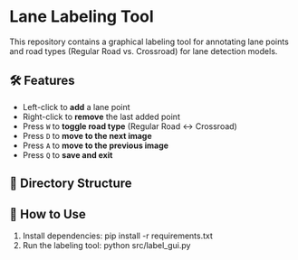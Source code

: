 # Lane Labeling Tool

This repository contains a graphical labeling tool for annotating lane points and road types (Regular Road vs. Crossroad) for lane detection models.

## 🛠 Features
- Left-click to **add** a lane point
- Right-click to **remove** the last added point
- Press `W` to **toggle road type** (Regular Road ↔ Crossroad)
- Press `D` to **move to the next image**
- Press `A` to **move to the previous image**
- Press `Q` to **save and exit**

## 📂 Directory Structure

## 🚀 How to Use
1. Install dependencies: pip install -r requirements.txt
2. Run the labeling tool: python src/label_gui.py